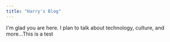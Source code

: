 ```yaml
---
title: "Harry's Blog"
---
```


I'm glad you are here. I plan to talk about technology, culture, and more...This is a test
